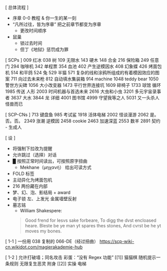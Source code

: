 [ 总体流程 ]
* 序章 0-0 教程 & 你一生的某一刻
* “凡所过往，皆为序章” 把之前章节都变为序章
	* 更改时间顺序
* 鼠巢
	* 锁过去时间
	* 但丁《地狱》惩罚成为罪

[ SCPs ]
009 红冰
038 树
109 无限水
143 硬木
148 合金
216 保险箱
249 任意门
294 咖啡机
342 单程票
354 血池
402 产生逆模因水
408 幻象蝶
426 烤面包机
514 和平鸽
524 兔
529 半猫
571 复杂的线和涂鸦所组成的有着模因效应的图案
711 向过去未来枪
812 自动填水集装箱
914 machine
1048 teddy bear
1050 警世方尖碑
1056 大小改变器
1473 平行世界连接坑
1609 碎椅子
1733 球馆 循环
1985 传送 人形
2003 时间机器与首选未来
2616 大虫和小虫
3201 多元宇宙录事者
3637 大水
3844 龙 详细
4001 图书馆
4999 守望我等之人
5031 又一头杀人怪兽而已

[ SCP-CNs ]
713 键盘鱼
985 考试鲨
1918 活体电梯
2002 怪谈漫游
2062 是。否。否。
2349 涨潮 逆模因
2458 cookie
2463 加速深蓝
2553 数羊
2891 契约 - 生成人

[ 设 ]
* 将强制下拉改为提醒
* 允许跳过（选择）对话
* █ 按照正常时间读出，可按照原字扭曲
	* Mekhane（μηχανή） 给出可读方式
* FOLD 标签
* 主动异化为烤面包机
* 216 两份藏在内部
* 梦、幻、泡、影结局 + award
* 电子锁 左、上发光 金属墙壁反射
* 墓志铭
	* William Shakespere:
	> Good frend for Iesvs sake forbeare,
	> To digg the dvst encloased heare.
	> Bleste be ye man yt spares thes stones,
	> And cvrst be he yt moves my bones.

[ 1-1 ]
一份用 038 复制的 066-DE（经过扭曲）
https://scp-wiki-cn.wikidot.com/magierakademie-hub

[ 1-2 ]
允许打破墙；同名攻击
彩蛋：“没有 Regex 功能”
[[1]] 猫猫棋 随机提示一条规则
无限复生恶灵
附身
[[2]] 实操 电梯
